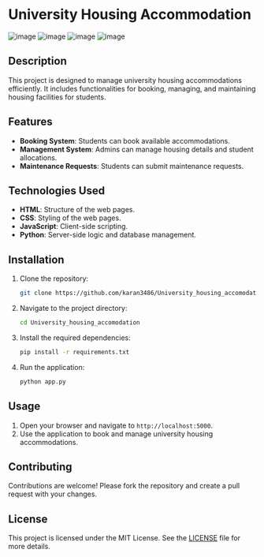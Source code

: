 
# University Housing Accommodation

![image](https://github.com/user-attachments/assets/1069fcea-051d-4f6d-9c14-3c299335d5af)
![image](https://github.com/user-attachments/assets/dbb2b1af-cd43-4f89-9e81-be7410ee793c)
![image](https://github.com/user-attachments/assets/ce582bc0-801e-4319-8ad9-65cf0b9fc533)
![image](https://github.com/user-attachments/assets/f097d604-0229-49e3-825b-79529cfb353a)



## Description
This project is designed to manage university housing accommodations efficiently. It includes functionalities for booking, managing, and maintaining housing facilities for students.

## Features
- **Booking System**: Students can book available accommodations.
- **Management System**: Admins can manage housing details and student allocations.
- **Maintenance Requests**: Students can submit maintenance requests.

## Technologies Used
- **HTML**: Structure of the web pages.
- **CSS**: Styling of the web pages.
- **JavaScript**: Client-side scripting.
- **Python**: Server-side logic and database management.

## Installation
1. Clone the repository:
    ```bash
    git clone https://github.com/karan3486/University_housing_accomodation.git
    ```
2. Navigate to the project directory:
    ```bash
    cd University_housing_accomodation
    ```
3. Install the required dependencies:
    ```bash
    pip install -r requirements.txt
    ```
4. Run the application:
    ```bash
    python app.py
    ```

## Usage
1. Open your browser and navigate to `http://localhost:5000`.
2. Use the application to book and manage university housing accommodations.

## Contributing
Contributions are welcome! Please fork the repository and create a pull request with your changes.

## License
This project is licensed under the MIT License. See the [LICENSE](LICENSE) file for more details.
